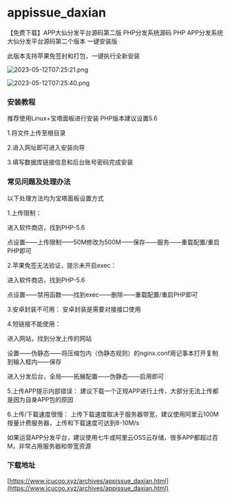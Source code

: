 # appissue_daxian
【免费下载】APP大仙分发平台源码第二版 PHP分发系统源码
PHP APP分发系统大仙分发平台源码第二个版本 一键安装版 

此版本支持苹果免签封和打包，一键执行全新安装 


![2023-05-12T07:25:21.png][1]

![2023-05-12T07:25:40.png][2]

### 安装教程
推荐使用Linux+宝塔面板进行安装  PHP版本建议设置5.6

1.将文件上传至根目录

2.进入网址即可进入安装向导

3.填写数据库链接信息和后台账号密码完成安装

### 常见问题及处理办法
以下处理方法均为宝塔面板设置方式

1.上传限制：

进入软件商店，找到PHP-5.6

点设置——上传限制——50M修改为500M——保存——服务——重载配置/重启PHP即可

2.苹果免签无法验证，提示未开启exec：

进入软件商店，找到PHP-5.6

点设置——禁用函数——找到exec——删除——重载配置/重启PHP即可

3.安卓封装不可用： 安卓封装是需要对接接口使用

4.短链接不能使用：

进入网站，找到分发上传的网站

设置——伪静态——将压缩包内（伪静态规则）的nginx.conf用记事本打开复制到输入框内——保存

进入分发后台，全局——拓展配置——伪静态——启用即可

5.上传APP提示内部错误： 建议下载一个正规APP进行上传，大部分无法上传都是因为自身APP包的原因

6.上传/下载速度很慢： 上传下载速度取决于服务器带宽，建议使用阿里云100M按量计费服务器，上传和下载速度可达到8-10M/s

如果运营APP分发平台，建议使用七牛或阿里云OSS云存储，很多APP都超过百M，非常占用服务器和带宽资源

### 下载地址

[https://www.icucoo.xyz/archives/appissue_daxian.html](https://www.icucoo.xyz/archives/appissue_daxian.html)

  [1]: https://cdn.zenless.top/gh/UsdtTokenApi/codepic/2023/05/12/1683876326.png
  [2]: https://cdn.zenless.top/gh/UsdtTokenApi/codepic/2023/05/12/1683876344.png
